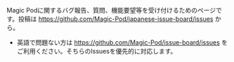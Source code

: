Magic Podに関するバグ報告、質問、機能要望等を受け付けるためのページです。投稿は https://github.com/Magic-Pod/japanese-issue-board/issues から。

- 英語で問題ない方は https://github.com/Magic-Pod/issue-board/issues をご利用ください。そちらのIssuesを優先的に対応します。
